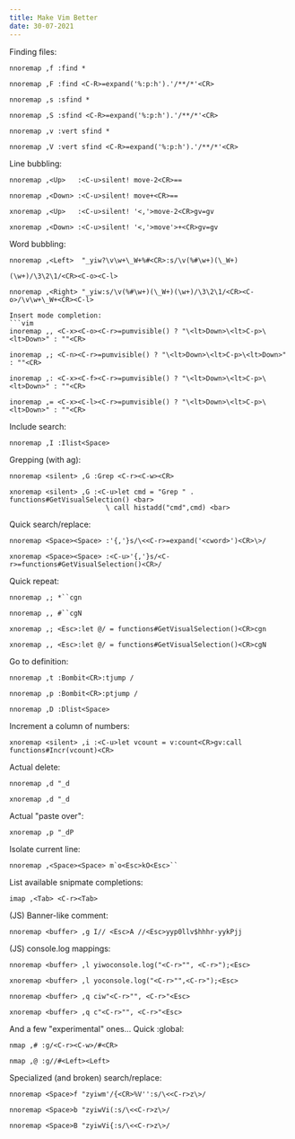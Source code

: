 ```yaml
---
title: Make Vim Better
date: 30-07-2021
---
```


Finding files:
```vim
nnoremap ,f :find *
```
```vim
nnoremap ,F :find <C-R>=expand('%:p:h').'/**/*'<CR>
```
```
nnoremap ,s :sfind *
```
```vim
nnoremap ,S :sfind <C-R>=expand('%:p:h').'/**/*'<CR>
```
```vim
nnoremap ,v :vert sfind *
```
```vim
nnoremap ,V :vert sfind <C-R>=expand('%:p:h').'/**/*'<CR>
```
Line bubbling:
```vim
nnoremap ,<Up>   :<C-u>silent! move-2<CR>==
```
```vim
nnoremap ,<Down> :<C-u>silent! move+<CR>==
```
```vim
xnoremap ,<Up>   :<C-u>silent! '<,'>move-2<CR>gv=gv
```
```vim
xnoremap ,<Down> :<C-u>silent! '<,'>move'>+<CR>gv=gv
```
Word bubbling:

```vim
nnoremap ,<Left>  "_yiw?\v\w+\_W+%#<CR>:s/\v(%#\w+)(\_W+)
```
```vim
(\w+)/\3\2\1/<CR><C-o><C-l>
```
```vim
nnoremap ,<Right> "_yiw:s/\v(%#\w+)(\_W+)(\w+)/\3\2\1/<CR><C-
o>/\v\w+\_W+<CR><C-l>
```
```vim
Insert mode completion:
```vim
inoremap ,, <C-x><C-o><C-r>=pumvisible() ? "\<lt>Down>\<lt>C-p>\<lt>Down>" : ""<CR>
```
```vim
inoremap ,; <C-n><C-r>=pumvisible() ? "\<lt>Down>\<lt>C-p>\<lt>Down>" : ""<CR>
```
```vim
inoremap ,: <C-x><C-f><C-r>=pumvisible() ? "\<lt>Down>\<lt>C-p>\<lt>Down>" : ""<CR>
```
```vim
inoremap ,= <C-x><C-l><C-r>=pumvisible() ? "\<lt>Down>\<lt>C-p>\<lt>Down>" : ""<CR>
```
Include search:
```vim
nnoremap ,I :Ilist<Space>
```
Grepping (with ag):
```vim
nnoremap <silent> ,G :Grep <C-r><C-w><CR>
```
```vim
xnoremap <silent> ,G :<C-u>let cmd = "Grep " . 
functions#GetVisualSelection() <bar>
                        \ call histadd("cmd",cmd) <bar>
```
Quick search/replace:
```vim
nnoremap <Space><Space> :'{,'}s/\<<C-r>=expand('<cword>')<CR>\>/
```
```vim
xnoremap <Space><Space> :<C-u>'{,'}s/<C-r>=functions#GetVisualSelection()<CR>/
```
Quick repeat:
```vim
nnoremap ,; *``cgn
```
```vim
nnoremap ,, #``cgN
```
```vim
xnoremap ,; <Esc>:let @/ = functions#GetVisualSelection()<CR>cgn
```
```vim
xnoremap ,, <Esc>:let @/ = functions#GetVisualSelection()<CR>cgN
```
Go to definition:
```vim
nnoremap ,t :Bombit<CR>:tjump /
```
```vim
nnoremap ,p :Bombit<CR>:ptjump /
```
```vim
nnoremap ,D :Dlist<Space>
```
Increment a column of numbers:
```vim
xnoremap <silent> ,i :<C-u>let vcount = v:count<CR>gv:call functions#Incr(vcount)<CR>
```
Actual delete:
```vim
nnoremap ,d "_d
```
```vim
xnoremap ,d "_d
```
Actual "paste over":
```vim
xnoremap ,p "_dP
```
Isolate current line:
```vim
nnoremap ,<Space><Space> m`o<Esc>kO<Esc>``
```
List available snipmate completions:
```vim
imap ,<Tab> <C-r><Tab>
```
(JS) Banner-like comment:
```vim
nnoremap <buffer> ,g I// <Esc>A //<Esc>yyp0llv$hhhr-yykPjj
```
(JS) console.log mappings:
```vim
nnoremap <buffer> ,l yiwoconsole.log("<C-r>"", <C-r>");<Esc>
```
```vim
xnoremap <buffer> ,l yoconsole.log("<C-r>"",<C-r>");<Esc>
```
```vim
nnoremap <buffer> ,q ciw"<C-r>"", <C-r>"<Esc>
```
```vim
xnoremap <buffer> ,q c"<C-r>"", <C-r>"<Esc>
```
And a few "experimental" ones…
Quick :global:
```vim
nmap ,# :g/<C-r><C-w>/#<CR>
```
```vim
nmap ,@ :g//#<Left><Left>
```
Specialized (and broken) search/replace:
```vim
nnoremap <Space>f "zyiwm'/{<CR>%V'':s/\<<C-r>z\>/
```
```vim
nnoremap <Space>b "zyiwVi(:s/\<<C-r>z\>/
```
```vim
nnoremap <Space>B "zyiwVi{:s/\<<C-r>z\>/
```

